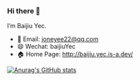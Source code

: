 ### Hi there 👋

<!--
**twentwo/twentwo** is a ✨ _special_ ✨ repository because its `README.md` (this file) appears on your GitHub profile.

Here are some ideas to get you started:

- 🔭 I’m currently working on ...
- 🌱 I’m currently learning ...
- 👯 I’m looking to collaborate on ...
- 🤔 I’m looking for help with ...
- 💬 Ask me about ...
- 📫 How to reach me: ...
- 😄 Pronouns: ...
- ⚡ Fun fact: ...
-->

I’m Baijiu Yec.


- 📧 Email: joneyee22@qq.com
- 😄 Wechat: baijiuYec
- 🏠 Home Page: http://baijiu.yec.is-a.dev/

[![Anurag's GitHub stats](https://github-readme-stats.vercel.app/api?username=twentwo)](https://github.com/anuraghazra/github-readme-stats)
